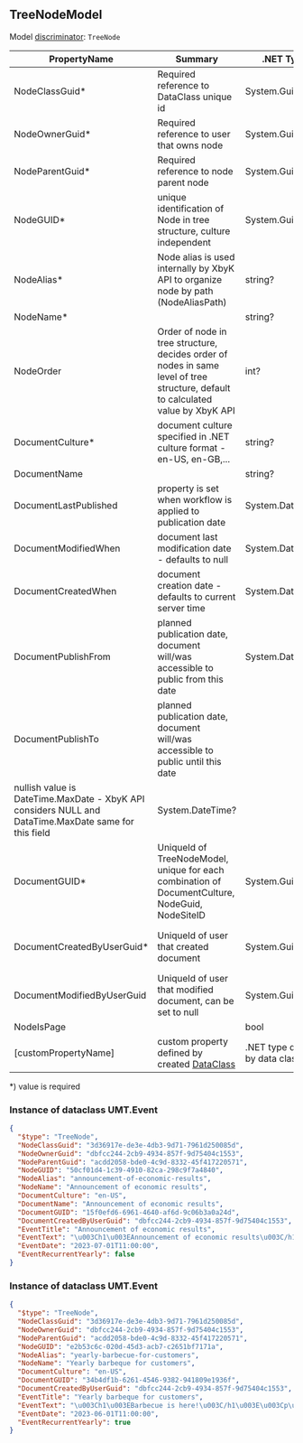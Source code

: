 <!-- generated file with tool "Kentico.UMT.DocUtils" - edited through template "UmtModel.cshtml" -->
## TreeNodeModel
Model [discriminator](../UmtModel.md#discriminator): `TreeNode`

|PropertyName|Summary|.NET Type|Notes|
|---|---|---|---|
|NodeClassGuid\*|Required reference to DataClass unique id|System.Guid?|Reference to [DataClassInfo](../References.md#DataClassInfo) on property NodeClassID **required**|
|NodeOwnerGuid\*|Required reference to user that owns node|System.Guid?|Reference to [UserInfo](../References.md#UserInfo) on property NodeOwner **required**|
|NodeParentGuid\*|Required reference to node parent node|System.Guid?|Reference to [TreeNode](../References.md#TreeNode) on property NodeParentID **required**|
|NodeGUID\*|unique identification of Node in tree structure, culture independent|System.Guid?||
|NodeAlias\*|Node alias is used internally by XbyK API to organize node by path (NodeAliasPath)|string?||
|NodeName\*||string?||
|NodeOrder|Order of node in tree structure, decides order of nodes in same level of tree structure, default to calculated value by XbyK API|int?||
|DocumentCulture\*|document culture specified in .NET culture format - en-US, en-GB,...|string?||
|DocumentName||string?||
|DocumentLastPublished|property is set when workflow is applied to publication date|System.DateTime?||
|DocumentModifiedWhen|document last modification date - defaults to null|System.DateTime?||
|DocumentCreatedWhen|document creation date - defaults to current server time|System.DateTime?||
|DocumentPublishFrom|planned publication date, document will/was accessible to public from this date|System.DateTime?||
|DocumentPublishTo|planned publication date, document will/was accessible to public until this date
    nullish value is DateTime.MaxDate - XbyK API considers NULL and DataTime.MaxDate same for this field|System.DateTime?||
|DocumentGUID\*|UniqueId of TreeNodeModel, unique for each combination of DocumentCulture, NodeGuid, NodeSiteID|System.Guid?|[UniqueId](../UmtModel.md#UniqueId)|
|DocumentCreatedByUserGuid\*|UniqueId of user that created document|System.Guid?|Reference to [UserInfo](../References.md#UserInfo) on property DocumentCreatedByUserID **required**|
|DocumentModifiedByUserGuid|UniqueId of user that modified document, can be set to null|System.Guid?|Reference to [UserInfo](../References.md#UserInfo) on property DocumentModifiedByUserID|
|NodeIsPage||bool||
|[customPropertyName]|custom property defined by created [DataClass](./DataClassModel.md)|.NET type defined by data class field||

<p>*) value is required</p>


### Instance of dataclass UMT.Event

```json
{
  "$type": "TreeNode",
  "NodeClassGuid": "3d36917e-de3e-4db3-9d71-7961d250085d",
  "NodeOwnerGuid": "dbfcc244-2cb9-4934-857f-9d75404c1553",
  "NodeParentGuid": "acdd2058-bde0-4c9d-8332-45f417220571",
  "NodeGUID": "50cf01d4-1c39-4910-82ca-298c9f7a4840",
  "NodeAlias": "announcement-of-economic-results",
  "NodeName": "Announcement of economic results",
  "DocumentCulture": "en-US",
  "DocumentName": "Announcement of economic results",
  "DocumentGUID": "15f0efd6-6961-4640-af6d-9c06b3a0a24d",
  "DocumentCreatedByUserGuid": "dbfcc244-2cb9-4934-857f-9d75404c1553",
  "EventTitle": "Announcement of economic results",
  "EventText": "\u003Ch1\u003EAnnouncement of economic results\u003C/h1\u003E",
  "EventDate": "2023-07-01T11:00:00",
  "EventRecurrentYearly": false
}
```

### Instance of dataclass UMT.Event

```json
{
  "$type": "TreeNode",
  "NodeClassGuid": "3d36917e-de3e-4db3-9d71-7961d250085d",
  "NodeOwnerGuid": "dbfcc244-2cb9-4934-857f-9d75404c1553",
  "NodeParentGuid": "acdd2058-bde0-4c9d-8332-45f417220571",
  "NodeGUID": "e2b53c6c-020d-45d3-acb7-c2651bf7171a",
  "NodeAlias": "yearly-barbecue-for-customers",
  "NodeName": "Yearly barbeque for customers",
  "DocumentCulture": "en-US",
  "DocumentGUID": "34b4df1b-6261-4546-9382-941809e1936f",
  "DocumentCreatedByUserGuid": "dbfcc244-2cb9-4934-857f-9d75404c1553",
  "EventTitle": "Yearly barbeque for customers",
  "EventText": "\u003Ch1\u003EBarbecue is here!\u003C/h1\u003E\u003Cp\u003Elet us invite You to our yearly friendly meeting with You - our customers\u003C/p\u003E",
  "EventDate": "2023-06-01T11:00:00",
  "EventRecurrentYearly": true
}
```
